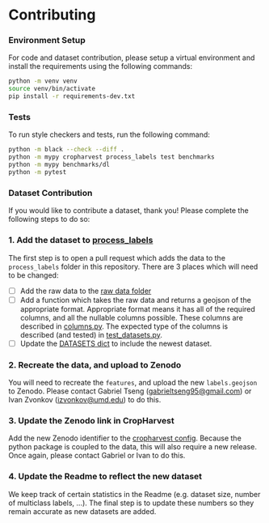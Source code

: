 # Contributing

### Environment Setup
For code and dataset contribution, please setup a virtual environment and install the requirements using the following commands:

```bash
python -m venv venv
source venv/bin/activate
pip install -r requirements-dev.txt
```

### Tests
To run style checkers and tests, run the following command:
```bash
python -m black --check --diff .
python -m mypy cropharvest process_labels test benchmarks
python -m mypy benchmarks/dl
python -m pytest
```

### Dataset Contribution
If you would like to contribute a dataset, thank you! Please complete the following steps to do so:

### 1. Add the dataset to [process_labels](process_labels)
The first step is to open a pull request which adds the data to the `process_labels` folder in this repository. There are 3 places which will need to be changed:

* [ ] Add the raw data to the [raw data folder](process_labels/raw_data)
* [ ] Add a function which takes the raw data and returns a geojson of the appropriate format. Appropriate format means it has all of the required columns, and all the nullable columns possible. These columns are described in [columns.py](cropharvest/columns.py). The expected type of the columns is described (and tested) in [test_datasets.py](test/process_labels/test_datasets.py).
* [ ] Update the [DATASETS dict](process_labels/datasets.py) to include the newest dataset.

### 2. Recreate the data, and upload to Zenodo
You will need to recreate the `features`, and upload the new `labels.geojson` to Zenodo. Please contact Gabriel Tseng (gabrieltseng95@gmail.com) or Ivan Zvonkov (izvonkov@umd.edu) to do this.

### 3. Update the Zenodo link in CropHarvest
Add the new Zenodo identifier to the [cropharvest config](cropharvest/config.py). Because the python package is coupled to the data, this will also require a new release. Once again, please contact Gabriel or Ivan to do this.

### 4. Update the Readme to reflect the new dataset
We keep track of certain statistics in the Readme (e.g. dataset size, number of multiclass labels, ...). The final step is to update these numbers so they remain accurate as new datasets are added.

